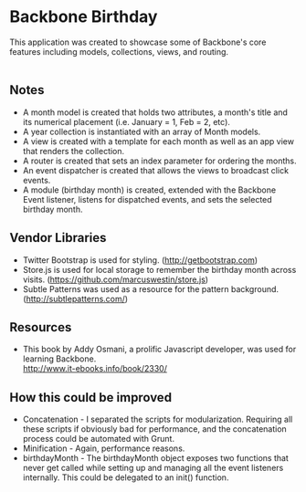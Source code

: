 Backbone Birthday
===========

This application was created to showcase some of Backbone's core features including models, collections, views, and routing.
<br /><br />

## Notes
* A month model is created that holds two attributes, a month's title and its numerical placement (i.e. January = 1, Feb = 2, etc). <br />
* A year collection is instantiated with an array of Month models. <br />
* A view is created with a template for each month as well as an app view that renders the collection. <br />
* A router is created that sets an index parameter for ordering the months. <br />
* An event dispatcher is created that allows the views to broadcast click events. <br />
* A module (birthday month) is created, extended with the Backbone Event listener, listens for  dispatched events, and sets the selected birthday month. <br />

## Vendor Libraries
* Twitter Bootstrap is used for styling. (http://getbootstrap.com) <br />
* Store.js is used for local storage to remember the birthday month across visits. (https://github.com/marcuswestin/store.js) <br />
* Subtle Patterns was used as a resource for the pattern background. (http://subtlepatterns.com/) <br />

## Resources
* This book by Addy Osmani, a prolific Javascript developer, was used for learning Backbone.<br />
http://www.it-ebooks.info/book/2330/

## How this could be improved
* Concatenation - I separated the scripts for modularization. Requiring all these scripts if obviously bad for performance, and the concatenation process could be automated with Grunt. <br />
* Minification - Again, performance reasons. <br />
* birthdayMonth - The birthdayMonth object exposes two functions that never get called while setting up and managing all the event listeners internally. This could be delegated to an init() function.